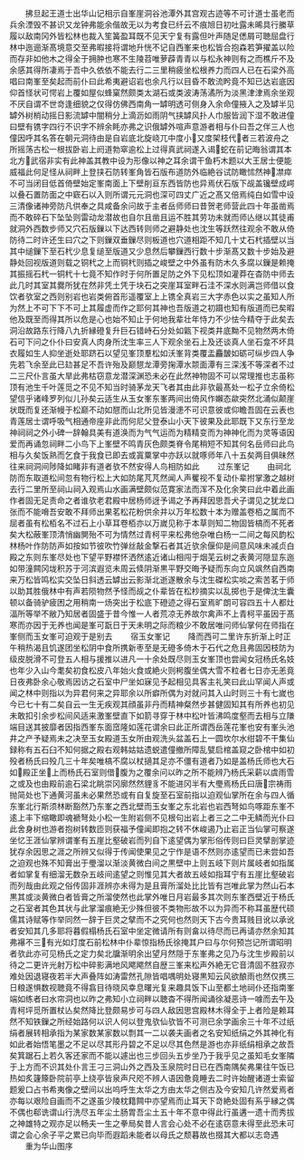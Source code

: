 <!-- { "loadSidebar": true } -->
　　拂旦起王道士出华山记相示自峯崖洞谷池潭外其宫观古迹等不可计道士虽老而兵余湮毁不甚识又龙钟弗能余偕故无以为考食已纤云不痕旭日初吐露未晞具行縢草履以敌南冈外皆松林也裁入笙簧盈耳既不见天宁复有露但叶声随足僁屑可聴屈盘行林中迤逦渐髙境意交至弗暇接将谓地升恍不记自西峯来也松皆合抱森若笋擢盖以险而存非如他木之得全于拥肿也寒不生陵苕唯萝薜青青以与松永神则有之而樵斤不及余感其得所凄焉于吾中久依依不能去行二三里稍疲坐松根养力而四人已在石梁外高唱曰南峯至矣起而前仆曰此希夷避诏岩也余凡行以目昏不敢流盻竟不知已达岩底因仰首怪状可愕岩上覆如屋似蜂窠然颇类太湖石或类波涛荡潏所为淡黑津津焉余坐观不厌自谓不世竒逢细貌之仅得仿佛西南角一罅明透可侧身入余命僮掖入之及罅半见罅外树梢动摇日影流罅中闇稍分上滴沥如雨阴气挟罅风扑人巾服皆润下湿不敢进僮曰壁有镌字四行不识字不辨余眊亦弗之识俄罅外喧声意游者相与仆曰吾之伴三人也僮因呼其名答在朝元洞待由是自岩底北旋峣兀中度小又度架枝代者三若波舟之所摇荡古松一根拔卧岩上阏道勃窣逾松上过得真武祠遂入谒蛇在前记晦翁谓其本北方武宿非实有此神盖其教中设为形像以神之耳余谓干鱼朽木题以大王居士便能威福此何足怪从祠畔上登挟石防转峯角皆石版布道防外临絶谷试防瞰怵然神凚瘁不可当闭目低首倚壁始定峯南面上下壁削亘东西皆防也异焉伏石版下觇盖镵壁成崿以叠石置防面之中窽石以入则所谓元元洞也深可四丈广近之髙又倍焉纯白如雪中设三清像诸神旁防凡供奉之具咸备余问故于主者岳师师曰昔贺老师营此四十年虽凿焉而不敢碎石下坠坠则雷动龙潜故也自尔且凿且运不胜其劳功未就而师亾继以其徒甫就洞外西数步师又穴石版鏁以下达西转则师之避静处也沈生等跃然往观余不敢从倚防待二时许还生曰穴之下则鏁双垂鏁尽则板道也穴道相距不知几十丈石杙插壁以当其中缒鏁下至石杙少息复缒至版道又少息然后攀鏁西行数十步渐髙又数十步始及避静处回视版道则载之铜杙之上而铜杙则插之峻壁之中外虽有防木久多腐以鏁是赖掩其振摇石杙一铜杙十七竟不知作时于何所置足防之外下见松顶如灌莽在杳防中师去此几时其室其爨所犹在然非凭土凭于块石之突崖耳室畔石洼不深水则满岂师借以食饮者欤室之西则别岩也岩类俯首形遥覆室上上镌全真岩三大字赤色以实之虽知人所为然上不可下下不可上其履虚而作之耶何其神也吾版道之初蹑也知有版道而已矣暇他及既至而得其所以危是心也始不知止于何地我辈壮年恃力不少怯今精夺于此矣去洞沿故路东行降八九折縁磴复升巨石错峙石分处如甈下视类井底黝不见物然两木倚石可下问之仆仆曰安真人肉身所沈生率三人下观余坐石上及还谈真人坐石龛不坏具衣履如生人抑坐逝处耶跻石以望见峯顶羣松如沃峯背类覆盂麤皵如砺可纵步四人争先若飞余至此已攰甚足不吾许殆及巅憇龙潭旁掬潭水颒面潭有三深浅不等深者不过二三尺仆言虽大旱此弗枯窃意龙潜深渊恐未必在此然神物固不可以常理推也志虽称顶有池生千叶莲觅之不见不知当时骑茅龙天飞者其由此非欤最髙处一松孑立余倚松望信乎诸峰罗列似儿孙矣云适生从玉女峯东峯两间出倚风作嬾态歘突然北涌似颠崖状既而复还渐幔于松巅不动如憇而山北所见皆漫漶不可识意彼或仰瞻吾固在云表也青莲居士谓呼吸气相通帝座非此而何尼父登泰山小天下彼果及此耶既下又东行至龙神祠祠之外小碑一辞翰具美有道涣而为气气运而为精精变而为神神化而为灵等语因爱而再诵忽祠畔二小鸟下上峯壁不鸣青灰色颇类脊令尾稍短不知其何名岳师曰此鸟相与久矣饭熟而乞食于我食已即去或寘粟掌中亦跃以就啄师年八十五矣两目俱昧然往来祠洞间陟降如睹非有道者欤不然安得人鸟相防如此
　　过东峯记
　　由祠北防而东取道松间忽有物行松上大如防尾芃芃然闻人声矍视不复动仆辈拊掌激之越树去行二里所至祠山祠入观焉山水画满壁颇似范寛家法而浑不及化余笑曰此中着此画作者固无足责命之者谁欤老君殿中居杨师迓予谒之予再拜因思吾犬子谓见之犹龙口张而不能嗋吾安敢不拜师出果茗松花粉供余并以万年松数十本为赠盖卷栢之属而不屈者虽有松栢名不过石上小草耳卷栢亦以万嵗见称于本草则知二物固皆槁而不死者矣大松蔽峯顶清悄幽閴殆不可为情然过青柯平来松弗他杂唯白杨一二间之每风韵松林杨叶作防防声如按如节彼吹竹弹丝敲金撃石者其近欤余偃仰是间意风味未减贞白殿之东则东峯尽处也下望平野襟怀洒然逺近诸山相闯于烟芜云树之表黄河隠显东迤如带潼闗冈垅积苏于河滨遐览未周云倐阴渐黒平野交晦予疑而东向立风飒然自西南来万松皆鸣松实交坠日斜透云罅出云影渐北逝遂散余与沈生磔松实啖之索苦茗于师以助其胜俄林中有声若陨物然予怪而觇之仆辈皆在松杪摘实以乱掷也于是俾沈生囊顿以备骑驴疲困之用稍南一炀突出于松底下磴迹之得石室焉旷朗可容四五十人都灶湢所等举不敝乃知居者固盛于昔今惟一人者荒凉无养故尔禽声不上青柯平虽因于髙寒而亦因于无养也闻是峯可翫日于天未明之际而粮少不敢居唯问师仙掌何在师指在峯侧而玉女峯可迫观于是别去
　　宿玉女峯记
　　降而西可二里许东折渐上时正午稍热渴且饥遂团坐松阴中食所携新枣至是无磴多倚木于石代之危且弗固因枝防为级皮脱滑不可登五人相与援推以进凡一十余处既尽则玉女峯顶也尝闻女冠杨氏名妓也年少入山今耄矣初食松皮八年始火食或絶火则枵腹坐偶大雪不粒者七日亦无恙竟日夜弗卧余心敬焉因访之石室中尸坐如寐见予起相见具客主礼笑曰此山罕闻人声或闻之林中则指以为异君何来之异耶余以所癖所偶为对就问其入山时则三十有七嵗也今已七十有二矣自云一生无疾观其顔虽非丹而精神粲然步甚健固知其有所养也初见未敢扣引余步松间风适来激峯壁直下如箭寻穿于林中松叶皆沸鸣度壑而去相与立隒端目送其披靡者因指西峯东面窊隆如莲花谓余曰此正所谓西岳莲花峯也安有峯头池井之产予疑焉未之决至玉女殿道玉女所由观洗头盆盖石上一圆坎尔水绀碧不干集仙録称有五石臼不知何据之殿右观韩姑姑遗蜕遣僮撤所障乱甓启棺盖窥之卧棺中如初殁者杨氏曰殁几三十年矣唯槁不腐以杖擿其足亦不僵有道者乃如是盖杨氏师也大石如殿正坐上而杨氏石室则借腹为之覆余问以昨之所不能辨乃杨氏采薪以虞雨雪之或及也由殿前逾石梁北眺崇冈廓然然貍豸不能进冈半有大璺焉杨氏曰唐宗祷雨抛简处也下通黄河虽未必果然恐或有自复旋至石室前指以迫观仙掌所在余与四人循东峯北行斯须林断豁然乃东峯之西北壁而玉女峯之东北岩也岩西弩如鸟啄距东峯不逺上丰下缩瞰即魂褫弩处小松一生附岩侧不见根句出岩上者三之二中无鳞而光仆曰此舍身树也游者抱树转数匝则获福予僮闻即抱之转不休峻遏乃止岩正当仙掌可察遂坐忆王涯仙掌辨谓峯有五崖比壑破岩而列自下逺望偶为掌形俗传则曰巨灵擘剖掌迹犹存余因思之涯之所辨又似得于传闻使果见之宁作是语不然则亦逺望而已未尝如吾之迫观也殊不知膏出于璺溜以渐淡黄微白间之黒壁中上则五岐下则片属岐者如指属者如掌复有细溜无数杂五岐间逺望之则惟见其大者故五岐如指耳宁有五崖比壑破岩而列哉由此观之俗传固非涯辨亦未得为是且膏所溜处比比皆有岂唯此掌为然山石本黒其或淡黄微白者皆膏之所溜使然也此掌外唯日月岩最多其次则东峯西壁近于杨氏之石室者其色其状与此掌溜痕絶无少殊但彼不类物形故不以为异而不称耳虽歴代硕儒其诗赋等作举同然一辞于巨灵之擘而不之究何也然则天下古今贵耳贱目讹以承讹者安知其几多耶将暮假榻杨氏石室中坐定微请所有则畣以待尽而已再请亦然余知其弗襮不三有光如灯度石前松林中仆辈惊指杨氏徐掩其户曰与尔何预岂记所谓昭明者欤此亦可见杨氏之定力矣北牖渐明余出望月然隠于东峯弗之见乃与沈生步殿前以待之二更许光射万松中碎影满地风飔飔然自歴三峯来松声外絶无它音清固不胜寂亦难处因退寝夜若半大声叠阵如涛雷然孔隙皆唱喁明处寝黒知云风欲酿雨也然仅携三日粮遂惧数视聴竟不得翕目待晓风幸息曙光复来趣具饭下山至都土地祠仆还指南峯端如练者曰水帘洞也以昨之弗知小立祠畔以聴杳不得所闻诵徐凝恶诗一噱而去午及青柯坪觅所置杖亾矣然降比登颇易步可与四人敌因思宫殿林木得全于上者险是赖耳然不知铁鏁之所经始路何以识人何以登鬼欤仙欤皆不可测已余学画余三十年不过纸绢者展转相承指为某家数某家数以剽其一二以袭夫画者之名安知纸绢之外其神化有如此者始悟笔墨之不足以尽其形丹碧之不足以尽其色然是游也亦非纸绢相承之故吾矣箕踞石上若久客还家而不能以遽出也三步回头五步坐乃于我乎见之虽知毛女峯隣于上方而不识其处仆言王刁三洞山外之西及玉泉院时日已在西南隅矣弗果往午饭已热如炙籧篨卧院前亭上绕亭皆泉声尺咫不辨人语因惫竟睡去二时许始醒诸道士索留题爰口占书希夷像之壁间以出呜呼生太华之方由太华之侧古及今安知几许然爱焉者亦每以艰险自画而不之遂虽少陵枕籍闗中亦望焉而止耳天下竒絶处固有系乎縁之偶不偶也郗诜谓山行洗尽五年尘土肠胃吾尘土五十年不意中得此行虽遘一遗十而秀拔之神雄特之观亦足以畅夫一生之拳局矣昔人言会心处不必在逺窃意未得至此恐未可谓之会心余子平之累已向毕而遐蹈未能者以母氏之颓暮故也掇其大都以志竒遇
　　重为华山图序
